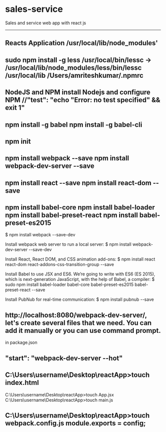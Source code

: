 # sales-service
Sales and service web app with react js

-------------------
Reacts Application
/usr/local/lib/node_modules'
------------------------------
sudo npm install -g less
/usr/local/bin/lessc -> /usr/local/lib/node_modules/less/bin/lessc
/usr/local/lib
 /Users/amriteshkumar/.npmrc
------------------------
NodeJS and NPM
install Nodejs and configure NPM 
//"test": "echo \"Error: no test specified\" && exit 1"
----------------------------------------------
npm install -g babel
npm install -g babel-cli
-----------------------------------------
npm init
---------------------------
npm install webpack --save
npm install webpack-dev-server --save
------------------------------------
npm install react --save
npm install react-dom --save
-----------------------------------
npm install babel-core
npm install babel-loader
npm install babel-preset-react
npm install babel-preset-es2015
-------------------------------------

$ npm install webpack --save-dev

Install webpack web server to run a local server:
$ npm install webpack-dev-server --save-dev

Install React, React DOM, and CSS animation add-ons: 
$ npm install react react-dom react-addons-css-transition-group --save

Install Babel to use JSX and ES6. We’re going to write with ES6 (ES 2015), which is next-generation JavaScript, with the help of Babel, a compiler: 
$ sudo npm install babel-loader babel-core babel-preset-es2015 babel-preset-react --save

Install PubNub for real-time communication: 
$ npm install pubnub --save

http://localhost:8080/webpack-dev-server/, 
let's create several files that we need. You can add it manually or you can use command prompt.
------------------------------------------------------------------------------------------------
in package.json

"start": "webpack-dev-server --hot"
-----------------------------------------
C:\Users\username\Desktop\reactApp>touch index.html
------------------------------------------------
C:\Users\username\Desktop\reactApp>touch App.jsx
C:\Users\username\Desktop\reactApp>touch main.js


C:\Users\username\Desktop\reactApp>touch webpack.config.js
module.exports = config;
-------------------------------------

